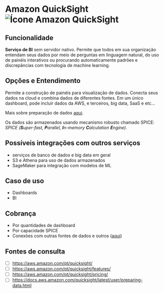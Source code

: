 # Amazon QuickSight![Ícone Amazon QuickSight](https://icon.icepanel.io/AWS/svg/Analytics/QuickSight.svg)
 
## Funcionalidade  
**Serviço de BI** sem servidor nativo. Permite que todos em sua organização entendam seus dados por meio de perguntas em linguagem natural, do uso de painéis interativos ou procurando automaticamente padrões e discrepâncias com tecnologia de machine learning.


## Opções e Entendimento  
Permite a construção de painéis para visualização de dados. Conecta seus dados na cloud e combina dados de diferentes fontes. Em um único dashboard, pode incluir dados da AWS, e terceiros, big data, SaaS e etc…

Mais sobre preparação de dados  [aqui](https://docs.aws.amazon.com/quicksight/latest/user/preparing-data.html).

Os dados são armazenados usando mecanismo robusto chamado SPICE:  _SPICE (**S**uper-fast,  **P**arallel,  **I**n-memory  **C**alculation  **E**ngine)._


## Possíveis integrações com outros serviços  
-   serviços de banco de dados e big data em geral
-   S3 e Athena para uso de dados armazenados
-   SageMaker para integração com modelos de ML


## Caso de uso  
-   Dashboards
-   BI


## Cobrança  
-   Por quantidades de dashboard
-   Por capacidade SPICE
-   Conexões com outras fontes de dados e outros ([aqui](https://aws.amazon.com/pt/quicksight/pricing/))


## Fontes de consulta
- [ ] https://aws.amazon.com/pt/quicksight/
- [ ] https://aws.amazon.com/pt/quicksight/features/
- [ ] https://aws.amazon.com/pt/quicksight/pricing/
- [ ] https://docs.aws.amazon.com/quicksight/latest/user/preparing-data.html